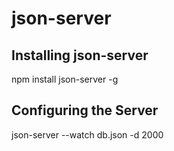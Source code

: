 # json-server

## Installing json-server
npm install json-server -g

## Configuring the Server
json-server --watch db.json -d 2000






